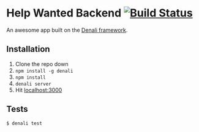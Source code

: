 # Help Wanted Backend [![Build Status](https://travis-ci.org/ember-learn/ember-help-wanted-backend.svg?branch=master)](https://travis-ci.org/ember-learn/ember-help-wanted-backend)

An awesome app built on the [Denali framework](http://denali.js.org/).


## Installation

1. Clone the repo down
1. `npm install -g denali`
1. `npm install`
1. `denali server`
1. Hit [localhost:3000](http://localhost:3000)


## Tests

```sh
$ denali test
```
